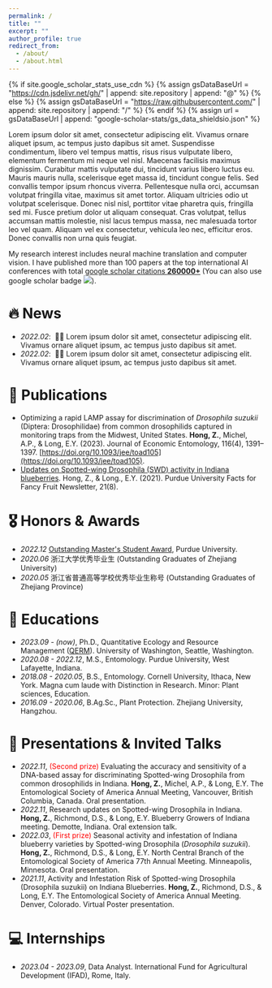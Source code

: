 ```yaml
---
permalink: /
title: ""
excerpt: ""
author_profile: true
redirect_from: 
  - /about/
  - /about.html
---
```


{% if site.google_scholar_stats_use_cdn %}
{% assign gsDataBaseUrl = "https://cdn.jsdelivr.net/gh/" | append: site.repository | append: "@" %}
{% else %}
{% assign gsDataBaseUrl = "https://raw.githubusercontent.com/" | append: site.repository | append: "/" %}
{% endif %}
{% assign url = gsDataBaseUrl | append: "google-scholar-stats/gs_data_shieldsio.json" %}

<span class='anchor' id='about-me'></span>

Lorem ipsum dolor sit amet, consectetur adipiscing elit. Vivamus ornare aliquet ipsum, ac tempus justo dapibus sit amet. Suspendisse condimentum, libero vel tempus mattis, risus risus vulputate libero, elementum fermentum mi neque vel nisl. Maecenas facilisis maximus dignissim. Curabitur mattis vulputate dui, tincidunt varius libero luctus eu. Mauris mauris nulla, scelerisque eget massa id, tincidunt congue felis. Sed convallis tempor ipsum rhoncus viverra. Pellentesque nulla orci, accumsan volutpat fringilla vitae, maximus sit amet tortor. Aliquam ultricies odio ut volutpat scelerisque. Donec nisl nisl, porttitor vitae pharetra quis, fringilla sed mi. Fusce pretium dolor ut aliquam consequat. Cras volutpat, tellus accumsan mattis molestie, nisl lacus tempus massa, nec malesuada tortor leo vel quam. Aliquam vel ex consectetur, vehicula leo nec, efficitur eros. Donec convallis non urna quis feugiat.

My research interest includes neural machine translation and computer vision. I have published more than 100 papers at the top international AI conferences with total <a href='https://scholar.google.com/citations?user=DhtAFkwAAAAJ'>google scholar citations <strong><span id='total_cit'>260000+</span></strong></a> (You can also use google scholar badge <a href='https://scholar.google.com/citations?user=DhtAFkwAAAAJ'><img src="https://img.shields.io/endpoint?url={{ url | url_encode }}&logo=Google%20Scholar&labelColor=f6f6f6&color=9cf&style=flat&label=citations"></a>).


# 🔥 News
- *2022.02*: &nbsp;🎉🎉 Lorem ipsum dolor sit amet, consectetur adipiscing elit. Vivamus ornare aliquet ipsum, ac tempus justo dapibus sit amet. 
- *2022.02*: &nbsp;🎉🎉 Lorem ipsum dolor sit amet, consectetur adipiscing elit. Vivamus ornare aliquet ipsum, ac tempus justo dapibus sit amet. 

# 📝 Publications 
-  Optimizing a rapid LAMP assay for discrimination of *Drosophila suzukii* (Diptera: Drosophilidae) from common drosophilids captured in monitoring traps from the Midwest, United States. **Hong, Z.**, Michel, A.P., & Long, E.Y. (2023). Journal of Economic Entomology, 116(4), 1391–1397. [https://doi.org/10.1093/jee/toad105](https://doi.org/10.1093/jee/toad105).
-  [Updates on Spotted-wing Drosophila (SWD) activity in Indiana blueberries](https://fff.hort.purdue.edu/article/updates-on-spotted-wing-drosophila-swd-activity-in-indiana-blueberries/). Hong, Z., & Long., E.Y. (2021). Purdue University Facts for Fancy Fruit Newsletter, 21(8).  

# 🎖 Honors & Awards
- *2022.12* [Outstanding Master's Student Award](https://ag.purdue.edu/department/entm/_docs/newsletters/boiler-buzz/entm-december-2022-newsletter.pdf), Purdue University.
- *2020.06* 浙江大学优秀毕业生 (Outstanding Graduates of Zhejiang University)
- *2020.05* 浙江省普通高等学校优秀毕业生称号 (Outstanding Graduates of Zhejiang Province)

# 📖 Educations
- *2023.09 - (now)*, Ph.D., Quantitative Ecology and Resource Management ([QERM](https://quantitative.uw.edu/)). University of Washington, Seattle, Washington.
- *2020.08 - 2022.12*, M.S., Entomology. Purdue University, West Lafayette, Indiana. 
- *2018.08 - 2020.05*, B.S., Entomology. Cornell University, Ithaca, New York. Magna cum laude with Distinction in Research. Minor: Plant sciences, Education.
- *2016.09 - 2020.06*, B.Ag.Sc., Plant Protection. Zhejiang University, Hangzhou. 

# 💬 Presentations & Invited Talks
- *2022.11*, <span style="color:red" href="https://entsoc.org/events/annual-meeting/student-competition/winners/2022">(Second prize)</span> Evaluating the accuracy and sensitivity of a DNA-based assay for discriminating Spotted-wing Drosophila from common drosophilids in Indiana. **Hong, Z.**, Michel, A.P., & Long, E.Y. The Entomological Society of America Annual Meeting, Vancouver, British Columbia, Canada. Oral presentation.
- *2022.11*, Research updates on Spotted-wing Drosophila in Indiana. **Hong, Z.**, Richmond, D.S., & Long, E.Y. Blueberry Growers of Indiana meeting. Demotte, Indiana. Oral extension talk. 
- *2022.03*, <span style="color:red">(First prize)</span> Seasonal activity and infestation of Indiana blueberry varieties by Spotted-wing Drosophila (*Drosophila suzukii*). **Hong, Z.**, Richmond, D.S., & Long, E.Y. North Central Branch of the Entomological Society of America 77th Annual Meeting. Minneapolis, Minnesota. Oral presentation.
- *2021.11*, Activity and Infestation Risk of Spotted-wing Drosophila (Drosophila suzukii) on Indiana Blueberries. **Hong, Z.**, Richmond, D.S., & Long, E.Y. The Entomological Society of America Annual Meeting. Denver, Colorado. Virtual Poster presentation. 

# 💻 Internships
- *2023.04 - 2023.09*, Data Analyst. International Fund for Agricultural Development (IFAD), Rome, Italy.
